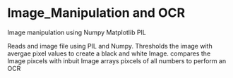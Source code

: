 # Image_Manipulation and OCR
Image manipulation using Numpy Matplotlib PIL

Reads and image file using PIL and Numpy.
Thresholds the image with avergae pixel values to create a black and white Image.
compares the Image pixcels with inbuit Image arrays pixcels of all numbers to perform an OCR
